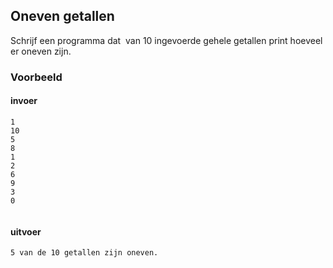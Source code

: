 ## Oneven getallen

Schrijf een programma dat  van 10 ingevoerde gehele getallen print hoeveel er oneven zijn.

### Voorbeeld

#### invoer

```console?lang=python&prompt=>>>
1
10
5
8
1
2
6
9
3
0


```

#### uitvoer

```console?lang=python&prompt=>>>
5 van de 10 getallen zijn oneven.
```
